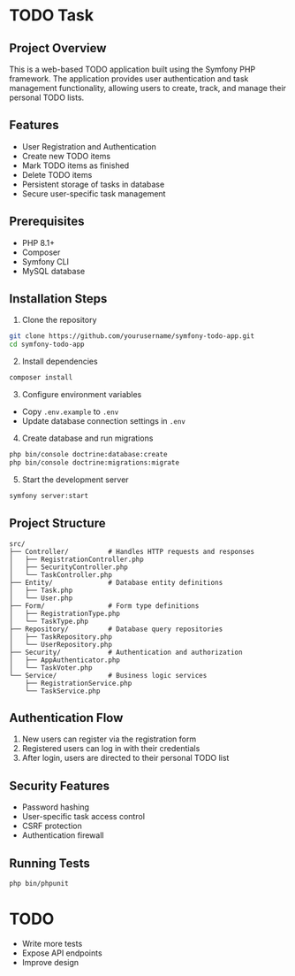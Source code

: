 # TODO Task

## Project Overview

This is a web-based TODO application built using the Symfony PHP framework. The application provides user authentication and task management functionality, allowing users to create, track, and manage their personal TODO lists.

## Features

- User Registration and Authentication
- Create new TODO items
- Mark TODO items as finished
- Delete TODO items
- Persistent storage of tasks in database
- Secure user-specific task management

## Prerequisites

- PHP 8.1+
- Composer
- Symfony CLI
- MySQL database

## Installation Steps

1. Clone the repository
```bash
git clone https://github.com/yourusername/symfony-todo-app.git
cd symfony-todo-app
```

2. Install dependencies
```bash
composer install
```

3. Configure environment variables
- Copy `.env.example` to `.env`
- Update database connection settings in `.env`

4. Create database and run migrations
```bash
php bin/console doctrine:database:create
php bin/console doctrine:migrations:migrate
```

5. Start the development server
```bash
symfony server:start
```

## Project Structure

```
src/
├── Controller/          # Handles HTTP requests and responses
│   ├── RegistrationController.php
│   ├── SecurityController.php
│   └── TaskController.php
├── Entity/              # Database entity definitions
│   ├── Task.php
│   └── User.php
├── Form/                # Form type definitions
│   ├── RegistrationType.php
│   └── TaskType.php
├── Repository/          # Database query repositories
│   ├── TaskRepository.php
│   └── UserRepository.php
├── Security/            # Authentication and authorization
│   ├── AppAuthenticator.php
│   └── TaskVoter.php
└── Service/             # Business logic services
    ├── RegistrationService.php
    └── TaskService.php
```

## Authentication Flow

1. New users can register via the registration form
2. Registered users can log in with their credentials
3. After login, users are directed to their personal TODO list

## Security Features

- Password hashing
- User-specific task access control
- CSRF protection
- Authentication firewall

## Running Tests

```bash
php bin/phpunit
```

# TODO

- Write more tests
- Expose API endpoints
- Improve design